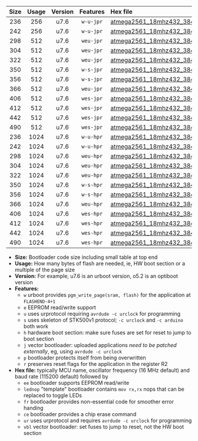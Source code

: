 |Size|Usage|Version|Features|Hex file|
|:-:|:-:|:-:|:-:|:--|
|236|256|u7.6|`w-u-jpr`|[atmega2561_18mhz432_38400bps_ur_vbl.hex](https://raw.githubusercontent.com/stefanrueger/urboot/main/bootloaders/atmega2561/fcpu_18mhz432/38400_bps/atmega2561_18mhz432_38400bps_ur_vbl.hex)|
|242|256|u7.6|`w-u-jpr`|[atmega2561_18mhz432_38400bps_lednop_ur_vbl.hex](https://raw.githubusercontent.com/stefanrueger/urboot/main/bootloaders/atmega2561/fcpu_18mhz432/38400_bps/atmega2561_18mhz432_38400bps_lednop_ur_vbl.hex)|
|298|512|u7.6|`weu-jpr`|[atmega2561_18mhz432_38400bps_ee_ur_vbl.hex](https://raw.githubusercontent.com/stefanrueger/urboot/main/bootloaders/atmega2561/fcpu_18mhz432/38400_bps/atmega2561_18mhz432_38400bps_ee_ur_vbl.hex)|
|304|512|u7.6|`weu-jpr`|[atmega2561_18mhz432_38400bps_ee_lednop_ur_vbl.hex](https://raw.githubusercontent.com/stefanrueger/urboot/main/bootloaders/atmega2561/fcpu_18mhz432/38400_bps/atmega2561_18mhz432_38400bps_ee_lednop_ur_vbl.hex)|
|322|512|u7.6|`weu-jpr`|[atmega2561_18mhz432_38400bps_ee_lednop_fr_ur_vbl.hex](https://raw.githubusercontent.com/stefanrueger/urboot/main/bootloaders/atmega2561/fcpu_18mhz432/38400_bps/atmega2561_18mhz432_38400bps_ee_lednop_fr_ur_vbl.hex)|
|350|512|u7.6|`w-s-jpr`|[atmega2561_18mhz432_38400bps_vbl.hex](https://raw.githubusercontent.com/stefanrueger/urboot/main/bootloaders/atmega2561/fcpu_18mhz432/38400_bps/atmega2561_18mhz432_38400bps_vbl.hex)|
|356|512|u7.6|`w-s-jpr`|[atmega2561_18mhz432_38400bps_lednop_vbl.hex](https://raw.githubusercontent.com/stefanrueger/urboot/main/bootloaders/atmega2561/fcpu_18mhz432/38400_bps/atmega2561_18mhz432_38400bps_lednop_vbl.hex)|
|366|512|u7.6|`weu-jpr`|[atmega2561_18mhz432_38400bps_ee_lednop_fr_ce_ur_vbl.hex](https://raw.githubusercontent.com/stefanrueger/urboot/main/bootloaders/atmega2561/fcpu_18mhz432/38400_bps/atmega2561_18mhz432_38400bps_ee_lednop_fr_ce_ur_vbl.hex)|
|406|512|u7.6|`wes-jpr`|[atmega2561_18mhz432_38400bps_ee_vbl.hex](https://raw.githubusercontent.com/stefanrueger/urboot/main/bootloaders/atmega2561/fcpu_18mhz432/38400_bps/atmega2561_18mhz432_38400bps_ee_vbl.hex)|
|412|512|u7.6|`wes-jpr`|[atmega2561_18mhz432_38400bps_ee_lednop_vbl.hex](https://raw.githubusercontent.com/stefanrueger/urboot/main/bootloaders/atmega2561/fcpu_18mhz432/38400_bps/atmega2561_18mhz432_38400bps_ee_lednop_vbl.hex)|
|442|512|u7.6|`wes-jpr`|[atmega2561_18mhz432_38400bps_ee_lednop_fr_vbl.hex](https://raw.githubusercontent.com/stefanrueger/urboot/main/bootloaders/atmega2561/fcpu_18mhz432/38400_bps/atmega2561_18mhz432_38400bps_ee_lednop_fr_vbl.hex)|
|490|512|u7.6|`wes-jpr`|[atmega2561_18mhz432_38400bps_ee_lednop_fr_ce_vbl.hex](https://raw.githubusercontent.com/stefanrueger/urboot/main/bootloaders/atmega2561/fcpu_18mhz432/38400_bps/atmega2561_18mhz432_38400bps_ee_lednop_fr_ce_vbl.hex)|
|236|1024|u7.6|`w-u-hpr`|[atmega2561_18mhz432_38400bps_ur.hex](https://raw.githubusercontent.com/stefanrueger/urboot/main/bootloaders/atmega2561/fcpu_18mhz432/38400_bps/atmega2561_18mhz432_38400bps_ur.hex)|
|242|1024|u7.6|`w-u-hpr`|[atmega2561_18mhz432_38400bps_lednop_ur.hex](https://raw.githubusercontent.com/stefanrueger/urboot/main/bootloaders/atmega2561/fcpu_18mhz432/38400_bps/atmega2561_18mhz432_38400bps_lednop_ur.hex)|
|298|1024|u7.6|`weu-hpr`|[atmega2561_18mhz432_38400bps_ee_ur.hex](https://raw.githubusercontent.com/stefanrueger/urboot/main/bootloaders/atmega2561/fcpu_18mhz432/38400_bps/atmega2561_18mhz432_38400bps_ee_ur.hex)|
|304|1024|u7.6|`weu-hpr`|[atmega2561_18mhz432_38400bps_ee_lednop_ur.hex](https://raw.githubusercontent.com/stefanrueger/urboot/main/bootloaders/atmega2561/fcpu_18mhz432/38400_bps/atmega2561_18mhz432_38400bps_ee_lednop_ur.hex)|
|322|1024|u7.6|`weu-hpr`|[atmega2561_18mhz432_38400bps_ee_lednop_fr_ur.hex](https://raw.githubusercontent.com/stefanrueger/urboot/main/bootloaders/atmega2561/fcpu_18mhz432/38400_bps/atmega2561_18mhz432_38400bps_ee_lednop_fr_ur.hex)|
|350|1024|u7.6|`w-s-hpr`|[atmega2561_18mhz432_38400bps.hex](https://raw.githubusercontent.com/stefanrueger/urboot/main/bootloaders/atmega2561/fcpu_18mhz432/38400_bps/atmega2561_18mhz432_38400bps.hex)|
|356|1024|u7.6|`w-s-hpr`|[atmega2561_18mhz432_38400bps_lednop.hex](https://raw.githubusercontent.com/stefanrueger/urboot/main/bootloaders/atmega2561/fcpu_18mhz432/38400_bps/atmega2561_18mhz432_38400bps_lednop.hex)|
|366|1024|u7.6|`weu-hpr`|[atmega2561_18mhz432_38400bps_ee_lednop_fr_ce_ur.hex](https://raw.githubusercontent.com/stefanrueger/urboot/main/bootloaders/atmega2561/fcpu_18mhz432/38400_bps/atmega2561_18mhz432_38400bps_ee_lednop_fr_ce_ur.hex)|
|406|1024|u7.6|`wes-hpr`|[atmega2561_18mhz432_38400bps_ee.hex](https://raw.githubusercontent.com/stefanrueger/urboot/main/bootloaders/atmega2561/fcpu_18mhz432/38400_bps/atmega2561_18mhz432_38400bps_ee.hex)|
|412|1024|u7.6|`wes-hpr`|[atmega2561_18mhz432_38400bps_ee_lednop.hex](https://raw.githubusercontent.com/stefanrueger/urboot/main/bootloaders/atmega2561/fcpu_18mhz432/38400_bps/atmega2561_18mhz432_38400bps_ee_lednop.hex)|
|442|1024|u7.6|`wes-hpr`|[atmega2561_18mhz432_38400bps_ee_lednop_fr.hex](https://raw.githubusercontent.com/stefanrueger/urboot/main/bootloaders/atmega2561/fcpu_18mhz432/38400_bps/atmega2561_18mhz432_38400bps_ee_lednop_fr.hex)|
|490|1024|u7.6|`wes-hpr`|[atmega2561_18mhz432_38400bps_ee_lednop_fr_ce.hex](https://raw.githubusercontent.com/stefanrueger/urboot/main/bootloaders/atmega2561/fcpu_18mhz432/38400_bps/atmega2561_18mhz432_38400bps_ee_lednop_fr_ce.hex)|

- **Size:** Bootloader code size including small table at top end
- **Usage:** How many bytes of flash are needed, ie, HW boot section or a multiple of the page size
- **Version:** For example, u7.6 is an urboot version, o5.2 is an optiboot version
- **Features:**
  + `w` urboot provides `pgm_write_page(sram, flash)` for the application at `FLASHEND-4+1`
  + `e` EEPROM read/write support
  + `u` uses urprotocol requiring `avrdude -c urclock` for programming
  + `s` uses skeleton of STK500v1 protocol; `-c urclock` and `-c arduino` both work
  + `h` hardware boot section: make sure fuses are set for reset to jump to boot section
  + `j` vector bootloader: uploaded applications *need to be patched externally*, eg, using `avrdude -c urclock`
  + `p` bootloader protects itself from being overwritten
  + `r` preserves reset flags for the application in the register R2
- **Hex file:** typically MCU name, oscillator frequency (16 MHz default) and baud rate (115200 default) followed by
  + `ee` bootloader supports EEPROM read/write
  + `lednop` "template" bootloader contains `mov rx,rx` nops that can be replaced to toggle LEDs
  + `fr` bootloader provides non-essential code for smoother error handing
  + `ce` bootloader provides a chip erase command
  + `ur` uses urprotocol and requires `avrdude -c urclock` for programming
  + `vbl` vector bootloader: set fuses to jump to reset, not the HW boot section
